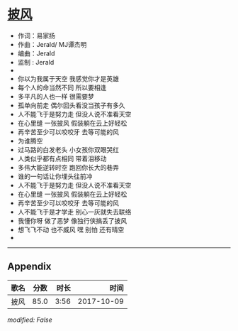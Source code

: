# [披风](https://music.163.com/song?id=509098892)

* 作词：易家扬
* 作曲：Jerald/ MJ谭杰明
* 编曲：Jerald
* 监制 : Jerald
* 
* 你以为我属于天空  我感觉你才是英雄
* 每个人的命当然不同  所以要相逢
* 多平凡的人也一样  很需要梦
* 孤单向前走  偶尔回头看没当孩子有多久
* 人不能飞于是努力走  但没人说不准看天空
* 在心里缝  一张披风  假装躺在云上好轻松
* 再辛苦至少可以咬咬牙  去等可能的风
* 为谁腾空
* 过马路的白发老头  小女孩你双眼哭红
* 人类似乎都有点相同  带着泪移动
* 多伟大能逆转时空  跑回你长大的巷弄
* 谁的一句话让你埋头往前冲
* 人不能飞于是努力走  但没人说不准看天空
* 在心里缝  一张披风  假装躺在云上好轻松
* 再辛苦至少可以咬咬牙  去等可能的风
* 人不能飞于是才学走  别心一灰就失去联络
* 我懂你呀  做了恶梦  像独行侠搞丢了披风
* 想飞飞不动  也不威风  嘿 别怕 还有晴空
* 


---

## Appendix

|歌名|分数|时长|时间|
|:---|:---:|---:|---:|
|披风|85.0|3:56|2017-10-09

*modified: False*